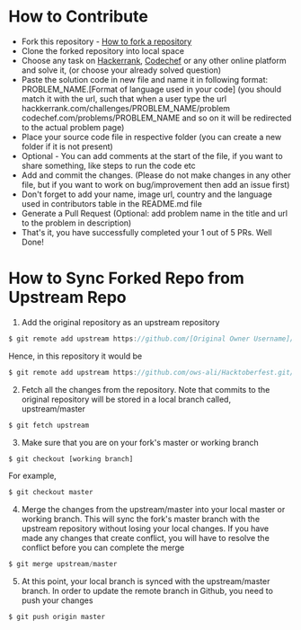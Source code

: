 # How to Contribute


- Fork this repository - [How to fork a repository](https://help.github.com/articles/fork-a-repo/)
- Clone the forked repository into local space
- Choose any task on [Hackerrank](https://www.hackerrank.com/), [Codechef](https://www.codechef.com/) or any other online platform and solve it, (or choose your already solved question)
- Paste the solution code in new file and name it in following format:
PROBLEM_NAME.[Format of language used in your code]
(you should match it with the url, such that when a user type the url 
hackkerrank.com/challenges/PROBLEM_NAME/problem 
codechef.com/problems/PROBLEM_NAME
and so on
it will be redirected to the actual problem page)
- Place your source code file in respective folder (you can create a new folder if it is not present)
- Optional - You can add comments at the start of the file, if you want to share something, like steps to run the code etc
- Add and commit the changes. (Please do not make changes in any other file, but if you want to work on bug/improvement then add an issue first)
- Don't forget to add your name, image url, country and the language used in contributors table in the README.md file
- Generate a Pull Request (Optional: add problem name in the title and url to the problem in description)
- That's it, you have successfully completed your 1 out of 5 PRs. Well Done!


# How to Sync Forked Repo from Upstream Repo


1. Add the original repository as an upstream repository
```javascript
$ git remote add upstream https://github.com/[Original Owner Username]/[Original Repository].git
```
Hence, in this repository it would be
```javascript
$ git remote add upstream https://github.com/ows-ali/Hacktoberfest.git/
```

2. Fetch all the changes from the repository. Note that commits to the original repository will be stored in a local branch called, upstream/master
```javascript
$ git fetch upstream
```

3. Make sure that you are on your fork's master or working branch
```javascript
$ git checkout [working branch]
```
For example,
```javascript
$ git checkout master
```

4. Merge the changes from the upstream/master into  your local master or working branch. This will sync the fork's master branch with the upstream repository without losing your local changes. If you have made any changes that create conflict, you will have to resolve the conflict before you can complete the merge
```javascript
$ git merge upstream/master
```

5. At this point, your local branch is synced with the upstream/master branch. In order to update the remote branch in Github, you need to push your changes
```javascript
$ git push origin master
```
